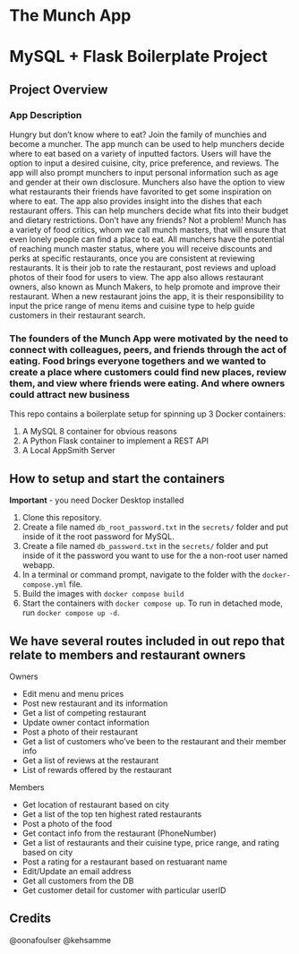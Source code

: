 # The Munch App
# MySQL + Flask Boilerplate Project

## Project Overview

### App Description
Hungry but don’t know where to eat? Join the family of munchies and become a muncher. The app munch can be used to help munchers decide where to eat based on a variety of inputted factors. Users will have the option to input a desired cuisine, city, price preference, and reviews. The app will also prompt munchers to input personal information such as age and gender at their own disclosure. Munchers also have the option to view what restaurants their friends have favorited to get some inspiration on where to eat. The app also provides insight into the dishes that each restaurant offers. This can help munchers decide what fits into their budget and dietary restrictions. Don’t have any friends? Not a problem! Munch has a variety of food critics, whom we call munch masters, that will ensure that even lonely people can find a place to eat. All munchers have the potential of reaching munch master status, where you will receive discounts and perks at specific restaurants, once you are consistent at reviewing restaurants. It is their job to rate the restaurant, post reviews and upload photos of their food for users to view. The app also allows restaurant owners, also known as Munch Makers, to help promote and improve their restaurant. When a new restaurant joins the app, it is their responsibility to input the price range of menu items and cuisine type to help guide customers in their restaurant search.

### The founders of the Munch App were motivated by the need to connect with colleagues, peers, and friends through the act of eating. Food brings everyone togethers and we wanted to create a place where customers could find new places, review them, and view where friends were eating. And where owners could attract new business

This repo contains a boilerplate setup for spinning up 3 Docker containers: 
1. A MySQL 8 container for obvious reasons
1. A Python Flask container to implement a REST API
1. A Local AppSmith Server

## How to setup and start the containers
**Important** - you need Docker Desktop installed

1. Clone this repository.  
1. Create a file named `db_root_password.txt` in the `secrets/` folder and put inside of it the root password for MySQL. 
1. Create a file named `db_password.txt` in the `secrets/` folder and put inside of it the password you want to use for the a non-root user named webapp. 
1. In a terminal or command prompt, navigate to the folder with the `docker-compose.yml` file.  
1. Build the images with `docker compose build`
1. Start the containers with `docker compose up`.  To run in detached mode, run `docker compose up -d`. 

## We have several routes included in out repo that relate to members and restaurant owners

Owners
- Edit menu and menu prices
- Post new restaurant and its information
- Get a list of competing restaurant 
- Update owner contact information
- Post a photo of their restaurant
- Get a list of customers who’ve been to the restaurant and their member info
- Get a list of reviews at the restaurant
- List of rewards offered by the restaurant

Members
- Get location of restaurant based on city
- Get a list of the top ten highest rated restaurants
- Post a photo of the food
- Get contact info from the restaurant (PhoneNumber)
- Get a list of restaurants and their cuisine type, price range, and rating based on city
- Post a rating for a restaurant based on restuarant name
- Edit/Update an email address
- Get all customers from the DB
- Get customer detail for customer with particular userID

## Credits
@oonafoulser
@kehsamme


